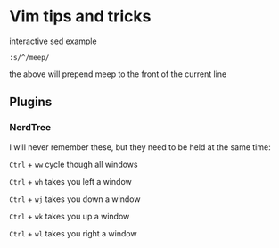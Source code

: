 # Vim tips and tricks
interactive sed example
```vim
:s/^/meep/
```
the above will prepend meep to the front of the current line

## Plugins
### NerdTree
I will never remember these, but they need to be held at the same time:

`Ctrl` + `ww` cycle though all windows

`Ctrl` + `wh` takes you left a window

`Ctrl` + `wj` takes you down a window

`Ctrl` + `wk` takes you up a window

`Ctrl` + `wl` takes you right a window

